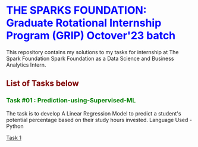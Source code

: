 # <span style='color:Blue'> THE SPARKS FOUNDATION: Graduate Rotational Internship Program (GRIP) Octover'23 batch </span>
This repository contains my solutions to my tasks for internship at The Spark Foundation Spark Foundation as a Data Science and Business Analytics Intern.

## <span style='color:Maroon'> List of Tasks below  </span>

### <span style='color:green'> Task #01 : Prediction-using-Supervised-ML </span>
The task is to develop A Linear Regression Model to predict a student's potential percentage based on their study hours invested.
Language Used - Python

[Task 1](https://github.com/RAVI-CHANDRIKA-05/The-Sparks-Foundation-Internship-Tasks/tree/main/%25PREDICTION)
